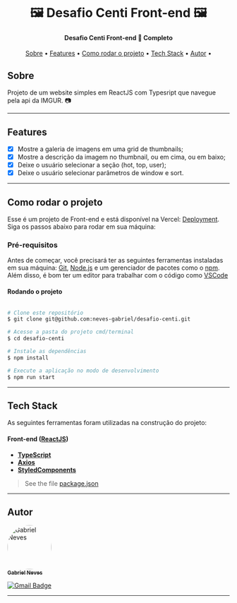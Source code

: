 <h1 align="center">
    🖼️ Desafio Centi Front-end 🖼️
</h1>

<h4 align="center"> 
  Desafio Centi Front-end 🚀 Completo
</h4>

<p align="center">
 <a href="#sobre">Sobre</a> •
 <a href="#features">Features</a> •
 <a href="#como-rodar-o-projeto">Como rodar o projeto</a> • 
 <a href="#tech-stack">Tech Stack</a> • 
 <a href="#autor">Autor</a> • 
</p>

## Sobre

Projeto de um website simples em ReactJS com Typesript que navegue pela api da IMGUR. 📷

---

## Features

- [x] Mostre a galeria de imagens em uma grid de thumbnails;
- [x] Mostre a descrição da imagem no thumbnail, ou em cima, ou em baixo;
- [x] Deixe o usuário selecionar a seção (hot, top, user);
- [x] Deixe o usuário selecionar parâmetros de window e sort.

---

## Como rodar o projeto

Esse é um projeto de Front-end e está disponível na Vercel:
[Deployment](https://desafio-centi.vercel.app/).
Siga os passos abaixo para rodar em sua máquina:

### Pré-requisitos

Antes de começar, você precisará ter as seguintes ferramentas instaladas em sua máquina:
[Git](https://git-scm.com), [Node.js](https://nodejs.org/en/) e um gerenciador de pacotes como o [npm](https://www.npmjs.com/).
Além disso, é bom ter um editor para trabalhar com o código como [VSCode](https://code.visualstudio.com/)

#### Rodando o projeto

```bash

# Clone este repositório
$ git clone git@github.com:neves-gabriel/desafio-centi.git

# Acesse a pasta do projeto cmd/terminal
$ cd desafio-centi

# Instale as dependências
$ npm install

# Execute a aplicação no modo de desenvolvimento
$ npm run start

```

---

## Tech Stack

As seguintes ferramentas foram utilizadas na construção do projeto:

#### [](https://github.com/neves-gabriel/desafio-centi)**Front-end** ([ReactJS](https://reactjs.org/))

- **[TypeScript](https://www.typescriptlang.org/)**
- **[Axios](https://axios-http.com/)**
- **[StyledComponents](https://styled-components.com/)**

> See the file [package.json](https://github.com/neves-gabriel/desafio-centi/blob/main/package.json)

---

## Autor

<a href="https://www.linkedin.com/in/gabriel-rodrigues-neves/">
 <img style="border-radius: 50%;" src="https://avatars.githubusercontent.com/u/39607960?s=400&u=82b035c6ac7bdf750c568554dd4f6af500688e63&v=4" width="100px;" alt="Gabriel Neves"/>
 <br />
 <sub><b>Gabriel Neves</b></sub></a> <a href="https://www.linkedin.com/in/gabriel-rodrigues-neves/" title="LinkedIn"></a>
 <br />
 
[![Gmail Badge](https://img.shields.io/badge/-gabrielrn.mobres@gmail.com-c14438?style=flat-square&logo=Gmail&logoColor=white&link=mailto:gabrielrn.mobres@gmail.com)](mailto:gabrielrn.mobres@gmail.com)

---
